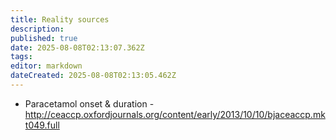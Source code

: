 ```yaml
---
title: Reality sources
description: 
published: true
date: 2025-08-08T02:13:07.362Z
tags: 
editor: markdown
dateCreated: 2025-08-08T02:13:05.462Z
---
```


* Paracetamol onset & duration - http://ceaccp.oxfordjournals.org/content/early/2013/10/10/bjaceaccp.mkt049.full
